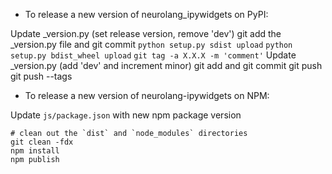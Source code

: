 - To release a new version of neurolang_ipywidgets on PyPI:

Update _version.py (set release version, remove 'dev')
git add the _version.py file and git commit
`python setup.py sdist upload`
`python setup.py bdist_wheel upload`
`git tag -a X.X.X -m 'comment'`
Update _version.py (add 'dev' and increment minor)
git add and git commit
git push
git push --tags

- To release a new version of neurolang-ipywidgets on NPM:

Update `js/package.json` with new npm package version

```
# clean out the `dist` and `node_modules` directories
git clean -fdx
npm install
npm publish
```